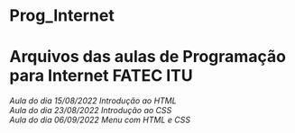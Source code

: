 # Prog_Internet
# Arquivos das aulas de Programação para Internet FATEC ITU
_Aula do dia 15/08/2022 Introdução ao HTML_  
_Aula do dia 23/08/2022 Introdução ao CSS_   
_Aula do dia 06/09/2022 Menu com HTML e CSS_ 
